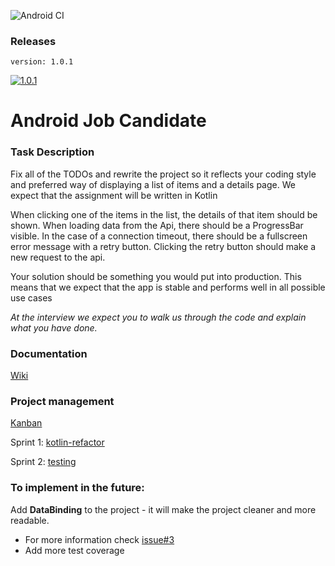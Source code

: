 ![Android CI](https://github.com/therealandroid/AndroidJobCandidate/workflows/Android%20CI/badge.svg)

### Releases
`version: 1.0.1`

[![1.0.1](https://img.shields.io/badge/stability-stable-green.svg)](https://github.com/therealandroid/AndroidJobCandidate/releases)



# Android Job Candidate

### Task Description

Fix all of the TODOs and rewrite the project so it reflects your coding style and preferred way of displaying a list of items and a details page.
We expect that the assignment will be written in Kotlin

When clicking one of the items in the list, the details of that item should be shown.
When loading data from the Api, there should be a ProgressBar visible.
In the case of a connection timeout, there should be a fullscreen error message with a retry button.
Clicking the retry button should make a new request to the api.

Your solution should be something you would put into production.
This means that we expect that the app is stable and performs well in all possible use cases

*At the interview we expect you to walk us through the code and explain what you have done.*

### Documentation

[Wiki](https://github.com/therealandroid/AndroidJobCandidate/wiki)

### Project management

[Kanban](https://github.com/therealandroid/AndroidJobCandidate/projects/1)

Sprint 1: [kotlin-refactor](https://github.com/therealandroid/AndroidJobCandidate/milestone/1)

Sprint 2: [testing](https://github.com/therealandroid/AndroidJobCandidate/milestone/2)

### To implement in the future:

Add **DataBinding** to the project - it will make the project cleaner and more readable.

- For more information check [issue#3](https://github.com/therealandroid/AndroidJobCandidate/issues/3)
- Add more test coverage
